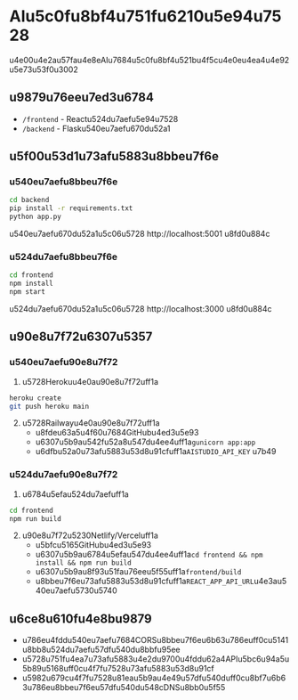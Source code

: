 # AIu5c0fu8bf4u751fu6210u5e94u7528

u4e00u4e2au57fau4e8eAIu7684u5c0fu8bf4u521bu4f5cu4e0eu4ea4u4e92u5e73u53f0u3002

## u9879u76eeu7ed3u6784

- `/frontend` - Reactu524du7aefu5e94u7528
- `/backend` - Flasku540eu7aefu670du52a1

## u5f00u53d1u73afu5883u8bbeu7f6e

### u540eu7aefu8bbeu7f6e

```bash
cd backend
pip install -r requirements.txt
python app.py
```

u540eu7aefu670du52a1u5c06u5728 http://localhost:5001 u8fd0u884c

### u524du7aefu8bbeu7f6e

```bash
cd frontend
npm install
npm start
```

u524du7aefu670du52a1u5c06u5728 http://localhost:3000 u8fd0u884c

## u90e8u7f72u6307u5357

### u540eu7aefu90e8u7f72

1. u5728Herokuu4e0au90e8u7f72uff1a

```bash
heroku create
git push heroku main
```

2. u5728Railwayu4e0au90e8u7f72uff1a
   - u8fdeu63a5u4f60u7684GitHubu4ed3u5e93
   - u6307u5b9au542fu52a8u547du4ee4uff1a`gunicorn app:app`
   - u6dfbu52a0u73afu5883u53d8u91cfuff1a`AISTUDIO_API_KEY` u7b49

### u524du7aefu90e8u7f72

1. u6784u5efau524du7aefuff1a

```bash
cd frontend
npm run build
```

2. u90e8u7f72u5230Netlify/Verceluff1a
   - u5bfcu5165GitHubu4ed3u5e93
   - u6307u5b9au6784u5efau547du4ee4uff1a`cd frontend && npm install && npm run build`
   - u6307u5b9au8f93u51fau76eeu5f55uff1a`frontend/build`
   - u8bbeu7f6eu73afu5883u53d8u91cfuff1a`REACT_APP_API_URL`u4e3au540eu7aefu5730u5740

## u6ce8u610fu4e8bu9879

- u786eu4fddu540eu7aefu7684CORSu8bbeu7f6eu6b63u786euff0cu5141u8bb8u524du7aefu57dfu540du8bbfu95ee
- u5728u751fu4ea7u73afu5883u4e2du9700u4fddu62a4APIu5bc6u94a5u5b89u5168uff0cu4f7fu7528u73afu5883u53d8u91cf
- u5982u679cu4f7fu7528u81eau5b9au4e49u57dfu540duff0cu8bf7u6b63u786eu8bbeu7f6eu57dfu540du548cDNSu8bb0u5f55